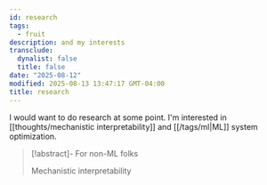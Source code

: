 ```yaml
---
id: research
tags:
  - fruit
description: and my interests
transclude:
  dynalist: false
  title: false
date: "2025-08-12"
modified: 2025-08-13 13:47:17 GMT-04:00
title: research
---
```


I would want to do research at some point. I'm interested in [[thoughts/mechanistic interpretability]] and [[/tags/ml|ML]] system optimization.

> [!abstract]- For non-ML folks
>
> Mechanistic interpretability

